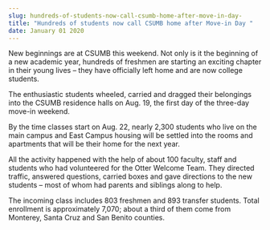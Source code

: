 ```yaml
---
slug: hundreds-of-students-now-call-csumb-home-after-move-in-day-
title: "Hundreds of students now call CSUMB home after Move-in Day "
date: January 01 2020
---
```


 
<p>
  New beginnings are at CSUMB this weekend. Not only is it the beginning of a
  new academic year, hundreds of freshmen are starting an exciting chapter in
  their young lives – they have officially left home and are now college
  students.
</p>
<p>
  The enthusiastic students wheeled, carried and dragged their belongings into
  the CSUMB residence halls on Aug. 19, the first day of the three&#45;day
  move&#45;in weekend.
</p>
<p>
  By the time classes start on Aug. 22, nearly 2,300 students who live on the
  main campus and East Campus housing will be settled into the rooms and
  apartments that will be their home for the next year.
</p>
<p>
  All the activity happened with the help of about 100 faculty, staff and
  students who had volunteered for the Otter Welcome Team. They directed
  traffic, answered questions, carried boxes and gave directions to the new
  students – most of whom had parents and siblings along to help.
</p>
<p>
  The incoming class includes 803 freshmen and 893 transfer students. Total
  enrollment is approximately 7,070; about a third of them come from Monterey,
  Santa Cruz and San Benito counties.
</p>
 
